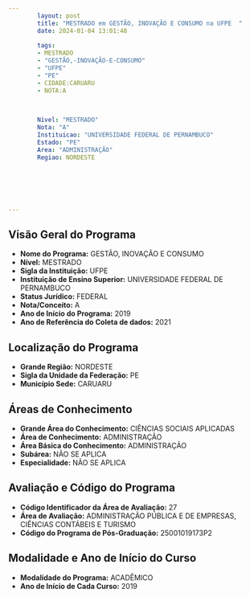 ```yaml
---
        layout: post
        title: "MESTRADO em GESTÃO, INOVAÇÃO E CONSUMO na UFPE  "
        date: 2024-01-04 13:01:48
     
        tags:
        - MESTRADO
        - "GESTÃO,-INOVAÇÃO-E-CONSUMO"
        - "UFPE"
        - "PE"
        - CIDADE:CARUARU
        - NOTA:A
        
       

        Nivel: "MESTRADO"
        Nota: "A"
        Instituicao: "UNIVERSIDADE FEDERAL DE PERNAMBUCO"
        Estado: "PE"
        Area: "ADMINISTRAÇÃO"
        Regiao: NORDESTE
        
        
        
        
        
        
---
```

## Visão Geral do Programa
- **Nome do Programa:** GESTÃO, INOVAÇÃO E CONSUMO
- **Nível:** MESTRADO
- **Sigla da Instituição:** UFPE
- **Instituição de Ensino Superior:** UNIVERSIDADE FEDERAL DE PERNAMBUCO
- **Status Jurídico:** FEDERAL
- **Nota/Conceito:** A
- **Ano de Início do Programa:** 2019
- **Ano de Referência do Coleta de dados:** 2021

## Localização do Programa
- **Grande Região:** NORDESTE
- **Sigla da Unidade da Federação:** PE
- **Município Sede:** CARUARU

## Áreas de Conhecimento
- **Grande Área do Conhecimento:** CIÊNCIAS SOCIAIS APLICADAS
- **Área de Conhecimento:** ADMINISTRAÇÃO
- **Área Básica do Conhecimento:** ADMINISTRAÇÃO
- **Subárea:** NÃO SE APLICA
- **Especialidade:** NÃO SE APLICA

## Avaliação e Código do Programa
- **Código Identificador da Área de Avaliação:** 27
- **Área de Avaliação:** ADMINISTRAÇÃO PÚBLICA E DE EMPRESAS, CIÊNCIAS CONTÁBEIS E TURISMO
- **Código do Programa de Pós-Graduação:** 25001019173P2


## Modalidade e Ano de Início do Curso
- **Modalidade do Programa:** ACADÊMICO
- **Ano de Início de Cada Curso:** 2019
